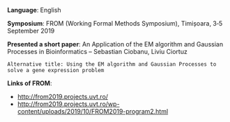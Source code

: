 **Language**: English

**Symposium**: FROM (Working Formal Methods Symposium), Timișoara, 3‐5 September 2019

**Presented a short paper**: An Application of the EM algorithm and Gaussian Processes in Bioinformatics – Sebastian Ciobanu, Liviu Ciortuz
    
    Alternative title: Using the EM algorithm and Gaussian Processes to solve a gene expression problem

**Links of FROM**: 
- http://from2019.projects.uvt.ro/
- http://from2019.projects.uvt.ro/wp-content/uploads/2019/10/FROM2019-program2.html

